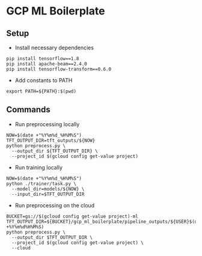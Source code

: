 # GCP ML Boilerplate

## Setup

- Install necessary dependencies

```
pip install tensorflow==1.8
pip install apache-beam==2.4.0
pip install tensorflow-transform==0.6.0
```

- Add constants to PATH

```
export PATH=${PATH}:$(pwd)
```

## Commands

- Run preprocessing locally

```
NOW=$(date +"%Y%m%d_%H%M%S")
TFT_OUTPUT_DIR=tft_outputs/${NOW}
python preprocess.py \
  --output_dir ${TFT_OUTPUT_DIR} \
  --project_id $(gcloud config get-value project)
```

- Run training locally

```
NOW=$(date +"%Y%m%d_%H%M%S")
python ./trainer/task.py \
  --model_dir=models/${NOW} \
  --input_dir=$TFT_OUTPUT_DIR
```

- Run preprocessing on the cloud

```
BUCKET=gs://$(gcloud config get-value project)-ml
TFT_OUTPUT_DIR=${BUCKET}/gcp_ml_boilerplate/pipeline_outputs/${USER}$(date +%Y%m%d%H%M%S)
python preprocess.py \
  --output_dir $TFT_OUTPUT_DIR \
  --project_id $(gcloud config get-value project) \
  --cloud
```
